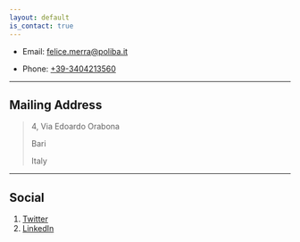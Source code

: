 ```yaml
---
layout: default
is_contact: true
---
```


* Email: [felice.merra@poliba.it](mailto:felice.merra@poliba.it)

* Phone: [+39-3404213560](tel:+39-3404213560)

---

## Mailing Address

> 4, Via Edoardo Orabona
>
> Bari
>
> Italy

---

## Social

1. [Twitter](https://twitter.com/merrafelice)
2. [LinkedIn](https://www.linkedin.com/in/feliceantoniomerra)
